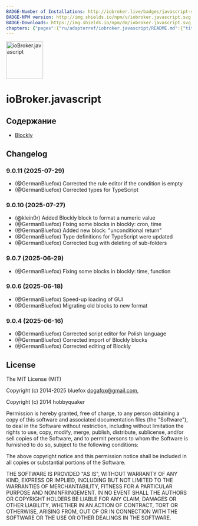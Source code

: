 ```yaml
---
BADGE-Number of Installations: http://iobroker.live/badges/javascript-stable.svg
BADGE-NPM version: http://img.shields.io/npm/v/iobroker.javascript.svg
BADGE-Downloads: https://img.shields.io/npm/dm/iobroker.javascript.svg
chapters: {"pages":{"ru/adapterref/iobroker.javascript/README.md":{"title":{"ru":"ioBroker.javascript"},"content":"ru/adapterref/iobroker.javascript/README.md"},"ru/adapterref/iobroker.javascript/blockly.md":{"title":{"ru":"Содержание"},"content":"ru/adapterref/iobroker.javascript/blockly.md"}}}
---
```

<img src="../../admin/javascript.svg" alt="ioBroker.javascript" width="100" />

# ioBroker.javascript

## Содержание

- [Blockly](blockly.md)

## Changelog
<!--
	### **WORK IN PROGRESS**
-->
### 9.0.11 (2025-07-29)
* (@GermanBluefox) Corrected the rule editor if the condition is empty
* (@GermanBluefox) Corrected types for TypeScript

### 9.0.10 (2025-07-27)
* (@klein0r) Added Blockly block to format a numeric value
* (@GermanBluefox) Fixing some blocks in blockly: cron, time
* (@GermanBluefox) Added new block: "unconditional return"
* (@GermanBluefox) Type definitions for TypeScript were updated
* (@GermanBluefox) Corrected bug with deleting of sub-folders

### 9.0.7 (2025-06-29)
* (@GermanBluefox) Fixing some blocks in blockly: time, function

### 9.0.6 (2025-06-18)
* (@GermanBluefox) Speed-up loading of GUI
* (@GermanBluefox) Migrating old blocks to new format

### 9.0.4 (2025-06-16)
* (@GermanBluefox) Corrected script editor for Polish language
* (@GermanBluefox) Corrected import of Blockly blocks
* (@GermanBluefox) Corrected editing of Blockly

## License
The MIT License (MIT)

Copyright (c) 2014-2025 bluefox <dogafox@gmail.com>,

Copyright (c) 2014      hobbyquaker

Permission is hereby granted, free of charge, to any person obtaining a copy
of this software and associated documentation files (the "Software"), to deal
in the Software without restriction, including without limitation the rights
to use, copy, modify, merge, publish, distribute, sublicense, and/or sell
copies of the Software, and to permit persons to whom the Software is
furnished to do so, subject to the following conditions:

The above copyright notice and this permission notice shall be included in
all copies or substantial portions of the Software.

THE SOFTWARE IS PROVIDED "AS IS", WITHOUT WARRANTY OF ANY KIND, EXPRESS OR
IMPLIED, INCLUDING BUT NOT LIMITED TO THE WARRANTIES OF MERCHANTABILITY,
FITNESS FOR A PARTICULAR PURPOSE AND NONINFRINGEMENT. IN NO EVENT SHALL THE
AUTHORS OR COPYRIGHT HOLDERS BE LIABLE FOR ANY CLAIM, DAMAGES OR OTHER
LIABILITY, WHETHER IN AN ACTION OF CONTRACT, TORT OR OTHERWISE, ARISING FROM,
OUT OF OR IN CONNECTION WITH THE SOFTWARE OR THE USE OR OTHER DEALINGS IN
THE SOFTWARE.